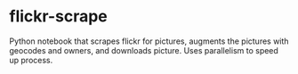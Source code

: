 # flickr-scrape
Python notebook that scrapes flickr for pictures, augments the pictures with geocodes and owners, and downloads picture. Uses parallelism to speed up process.
